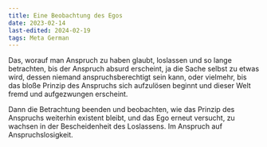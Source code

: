 ```yaml
---
title: Eine Beobachtung des Egos
date: 2023-02-14
last-edited: 2024-02-19
tags: Meta German
---
```


Das, worauf man Anspruch zu haben glaubt, loslassen und so lange betrachten, bis der Anspruch absurd erscheint, ja die Sache selbst zu etwas wird, dessen niemand anspruchsberechtigt sein kann, oder vielmehr, bis das bloße Prinzip des Anspruchs sich aufzulösen beginnt und dieser Welt fremd und aufgezwungen erscheint.

Dann die Betrachtung beenden und beobachten, wie das Prinzip des Anspruchs weiterhin existent bleibt, und das Ego erneut versucht, zu wachsen in der Bescheidenheit des Loslassens.
Im Anspruch auf Anspruchslosigkeit.

